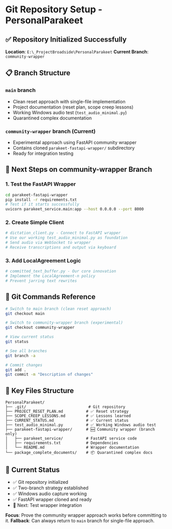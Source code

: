 # Git Repository Setup - PersonalParakeet

## ✅ Repository Initialized Successfully

**Location**: `E:\_ProjectBroadside\PersonalParakeet`
**Current Branch**: `community-wrapper`

## 📋 Branch Structure

### `main` branch
- Clean reset approach with single-file implementation
- Project documentation (reset plan, scope creep lessons)
- Working Windows audio test (`test_audio_minimal.py`)
- Quarantined complex documentation

### `community-wrapper` branch (Current)
- Experimental approach using FastAPI community wrapper
- Contains cloned `parakeet-fastapi-wrapper/` subdirectory
- Ready for integration testing

## 🚀 Next Steps on community-wrapper Branch

### 1. Test the FastAPI Wrapper
```bash
cd parakeet-fastapi-wrapper
pip install -r requirements.txt
# Test if it starts successfully
uvicorn parakeet_service.main:app --host 0.0.0.0 --port 8000
```

### 2. Create Simple Client
```python
# dictation_client.py - Connect to FastAPI wrapper
# Use our working test_audio_minimal.py as foundation
# Send audio via WebSocket to wrapper
# Receive transcriptions and output via keyboard
```

### 3. Add LocalAgreement Logic
```python
# committed_text_buffer.py - Our core innovation
# Implement the LocalAgreement-n policy
# Prevent jarring text rewrites
```

## 🔧 Git Commands Reference

```bash
# Switch to main branch (clean reset approach)
git checkout main

# Switch to community-wrapper branch (experimental)
git checkout community-wrapper

# View current status
git status

# See all branches
git branch -a

# Commit changes
git add .
git commit -m "Description of changes"
```

## 📁 Key Files Structure

```
PersonalParakeet/
├── .git/                           # Git repository
├── PROJECT_RESET_PLAN.md          # ✅ Reset strategy
├── SCOPE_CREEP_LESSONS.md         # ✅ Lessons learned
├── CURRENT_STATUS.md              # ✅ Current status
├── test_audio_minimal.py          # ✅ Working Windows audio test
├── parakeet-fastapi-wrapper/      # 🆕 Community wrapper (branch only)
│   ├── parakeet_service/          # FastAPI service code
│   ├── requirements.txt           # Dependencies
│   └── README.md                  # Wrapper documentation
└── package_complete_documents/    # 📦 Quarantined complex docs
```

## 🎯 Current Status

- ✅ Git repository initialized
- ✅ Two-branch strategy established  
- ✅ Windows audio capture working
- ✅ FastAPI wrapper cloned and ready
- 🔄 Next: Test wrapper integration

**Focus**: Prove the community wrapper approach works before committing to it.
**Fallback**: Can always return to `main` branch for single-file approach.
